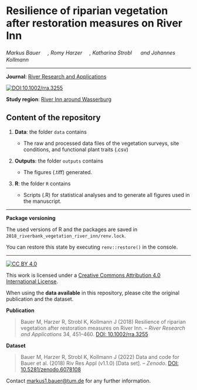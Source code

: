 # Resilience of riparian vegetation after restoration measures on River Inn

_Markus Bauer <a href="https://orcid.org/0000-0001-5372-4174"><img src="https://info.orcid.org/wp-content/uploads/2019/11/orcid_16x16.png" width="16" height = "16"></a>, Romy Harzer <a href="https://orcid.org/0000-0001-9186-5349"><img src="https://info.orcid.org/wp-content/uploads/2019/11/orcid_16x16.png" width="16" height = "16"></a>, Katharina Strobl <a href="https://orcid.org/0000-0002-2380-201X"><img src="https://info.orcid.org/wp-content/uploads/2019/11/orcid_16x16.png" width="16" height = "16"></a> and Johannes Kollmann <a href="https://orcid.org/0000-0002-4990-3636"><img src="https://info.orcid.org/wp-content/uploads/2019/11/orcid_16x16.png" width="16" height = "16"></a>_  

***

**Journal**: [River Research and Applications](https://onlinelibrary.wiley.com/journal/15351467)

[![DOI:10.1002/rra.3255](http://img.shields.io/badge/DOI-10.1002/rra.3255-informational.svg)](https://doi.org/10.1002/rra.3255)

**Study region**: [River Inn around Wasserburg](https://www.openstreetmap.org/#map=11/48.0035/12.1653)

## Content of the repository

1. __Data__: the folder `data` contains  
    * The raw and processed data files of the vegetation surveys, site conditions, and functional plant traits (.csv) 
    
3. __Outputs__: the folder `outputs` contains  
    * The figures (.tiff) generated.
    
4. __R__: the folder `R` contains  
    * Scripts (.R) for statistical analyses and to generate all figures used in the manuscript.

***

__Package versioning__

The used versions of R and the packages are saved in `2018_riverbank_vegetation_river_inn/renv.lock`.

You can restore this state by executing `renv::restore()` in the console.

***

[![CC BY 4.0][cc-by-shield]][cc-by]

This work is licensed under a
[Creative Commons Attribution 4.0 International License][cc-by].

[cc-by]: http://creativecommons.org/licenses/by/4.0/
[cc-by-shield]: https://img.shields.io/badge/License-CC%20BY%204.0-lightgrey.svg

When using the __data available__ in this repository, please cite the original publication and the dataset.  

**Publication**

> Bauer M, Harzer R, Strobl K, Kollmann J (2018) Resilience of riparian vegetation after restoration measures on River Inn. &ndash; *River Research and Applications* 34, 451&ndash;460. [DOI: 10.1002/rra.3255](https://doi.org/10.1002/rra.3255)

**Dataset**

> Bauer M, Harzer R, Strobl K, Kollmann J (2022) Data and code for Bauer et al. (2018) Riv Res Appl (v1.1.0) [Data set]. &ndash; *Zenodo*. [DOI: 10.5281/zenodo.6078108](https://doi.org/10.5281/zenodo.6078108)

Contact markus1.bauer@tum.de for any further information.  
